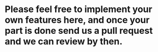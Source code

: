 Please feel free to implement your own features here, and once your part is done send us a pull request and we can review by then.
===
